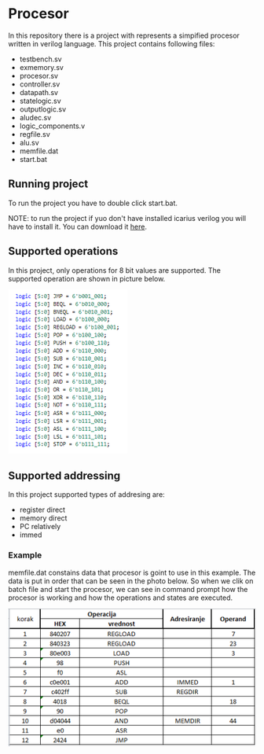 # Procesor
In this repository there is a project with represents a simpified procesor written in verilog language.
This project contains following files:
- testbench.sv
- exmemory.sv
- procesor.sv
- controller.sv
- datapath.sv
- statelogic.sv
- outputlogic.sv
- aludec.sv
- logic_components.v
- regfile.sv
- alu.sv
- memfile.dat
- start.bat

## Running project
To run the project you have to double click start.bat.

NOTE: to run the project if yuo don't have installed icarius verilog you will have to install it. You can download it  [here](http://bleyer.org/icarus/).

## Supported operations
In this project, only operations for 8 bit values are supported. The supported operation are shown in picture below.

![This is an image.](https://github.com/ArsicAntonijo/procesor/blob/main/photos/supportedOperations.png)

## Supported addressing 
In this project supported types of addresing are:
- register direct
- memory direct
- PC relativеly
- immed

### Example

memfile.dat constains data that procesor is goint to use in this example. The data is put in order that can be seen in the photo below. So when we clik on batch file and start the procesor, we can see in command prompt how the procesor is working and how the operations and states are executed.

![This is an image.](https://github.com/ArsicAntonijo/procesor/blob/main/photos/primer.png)


